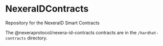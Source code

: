 # NexeraIDContracts

Repository for the NexeraID Smart Contracts

The @nexeraprotocol/nexera-id-contracts contracts are in the `/hardhat-contracts` directory.
